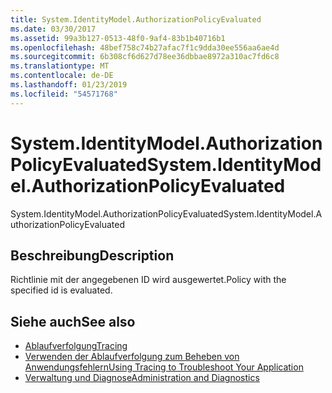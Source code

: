 ```yaml
---
title: System.IdentityModel.AuthorizationPolicyEvaluated
ms.date: 03/30/2017
ms.assetid: 99a3b127-0513-48f0-9af4-83b1b40716b1
ms.openlocfilehash: 48bef758c74b27afac7f1c9dda30ee556aa6ae4d
ms.sourcegitcommit: 6b308cf6d627d78ee36dbbae8972a310ac7fd6c8
ms.translationtype: MT
ms.contentlocale: de-DE
ms.lasthandoff: 01/23/2019
ms.locfileid: "54571768"
---
```

# <a name="systemidentitymodelauthorizationpolicyevaluated"></a><span data-ttu-id="6861b-102">System.IdentityModel.AuthorizationPolicyEvaluated</span><span class="sxs-lookup"><span data-stu-id="6861b-102">System.IdentityModel.AuthorizationPolicyEvaluated</span></span>
<span data-ttu-id="6861b-103">System.IdentityModel.AuthorizationPolicyEvaluated</span><span class="sxs-lookup"><span data-stu-id="6861b-103">System.IdentityModel.AuthorizationPolicyEvaluated</span></span>  
  
## <a name="description"></a><span data-ttu-id="6861b-104">Beschreibung</span><span class="sxs-lookup"><span data-stu-id="6861b-104">Description</span></span>  
 <span data-ttu-id="6861b-105">Richtlinie mit der angegebenen ID wird ausgewertet.</span><span class="sxs-lookup"><span data-stu-id="6861b-105">Policy with the specified id is evaluated.</span></span>  
  
## <a name="see-also"></a><span data-ttu-id="6861b-106">Siehe auch</span><span class="sxs-lookup"><span data-stu-id="6861b-106">See also</span></span>
- [<span data-ttu-id="6861b-107">Ablaufverfolgung</span><span class="sxs-lookup"><span data-stu-id="6861b-107">Tracing</span></span>](../../../../../docs/framework/wcf/diagnostics/tracing/index.md)
- [<span data-ttu-id="6861b-108">Verwenden der Ablaufverfolgung zum Beheben von Anwendungsfehlern</span><span class="sxs-lookup"><span data-stu-id="6861b-108">Using Tracing to Troubleshoot Your Application</span></span>](../../../../../docs/framework/wcf/diagnostics/tracing/using-tracing-to-troubleshoot-your-application.md)
- [<span data-ttu-id="6861b-109">Verwaltung und Diagnose</span><span class="sxs-lookup"><span data-stu-id="6861b-109">Administration and Diagnostics</span></span>](../../../../../docs/framework/wcf/diagnostics/index.md)
